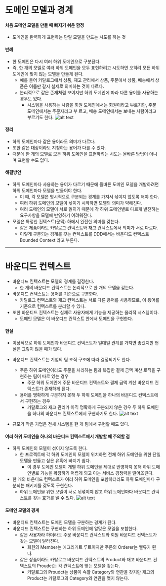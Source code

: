 # 도메인 모델과 경계

#### 처음 도메인 모델을 만들 때 빠지기 쉬운 함정 
- 도메인을 완벽하게 표현하는 단일 모델을 만드는 시도를 하는 것

#### 반례
- 한 도메인은 다시 여러 하위 도메인으로 구분된다. 
- 즉, 한 개의 모델로 여러 하위 도메인을 모두 표현하려고 시도하면 오히려 모든 하위 도메인에 맞지 않는 모델을 만들게 된다.
    - 예를 들어 카탈로그에서 상품, 재고 관리에서 상품, 주문에서 상품, 배송에서 상품은 이름만 같지 실제로 의미하는 것이 다르다.
    - 논리적으로 같은 존재처럼 보이지만 하위 도메인에 따라 다른 용어를 사용하는 경우도 있다.
        - 시스템을 사용하는 사람을 회원 도메인에서는 회원이라고 부르지만, 주문 도메인에서는 주문자라고 부
르고, 배송 도메인에서는 보내는 사람이라고 부르기도 한다.
    ![alt text](image/image_9-1.png)

#### 정리
- 하위 도메인마다 같은 용어라도 의미가 다르다. 
- 또한 같은 대상이라도 지칭하는 용어가 다를 수 있다. 
- 때문에 한 개의 모델로 모든 하위 도메인을 표현하려는 시도는 올바른 방법이 아니며 표현할 수도 없다.

#### 해결방안
- 하위 도메인마다 사용하는 용어가 다르기 때문에 올바른 도메인 모델을 개발하려면 하위 도메인마다 모델을 만들어야 한다. 
    - 이 때, 각 모델은 명시적으로 구분되는 경계를 가져서 섞이지 않도록 해야 한다. 
    - 여러 하위 도메인의 모델이 섞이기 시작하면 모델의 의미가 약해진다. 
    - 여러 도메인의 모델이 서로 얽히기 때문에 각 하위 도메인별로 다르게 발전하는 요구사항을 모델에 반영하기 어려워진다.
- 모델은 특정한 컨텍스트(문맥) 하에서 완전한 의미를 갖는다. 
    - 같은 제품이라도 카탈로그 컨텍스트와 재고 컨텍스트에서 의미가 서로 다르다. 
    - 이렇게 구분되는 경계를 갖는 컨텍스트를 DDD에서는 바운디드 컨텍스트Bounded Context 라고 부른다.


---
# 바운디드 컨텍스트

- 바운디드 컨텍스트는 모델의 경계를 결정한다. 
    - 한 개의 바운디드 컨텍스트는 논리적으로 한 개의 모델을 갖는다.
- 바운디드 컨텍스트는 용어를 기준으로 구분한다. 
    - 카탈로그 컨텍스트와 재고 컨텍스트는 서로 다른 용어를 사용하므로, 이 용어를 기준으로 컨텍스트를 분리할 수 있다. 
- 또한 바운디드 컨텍스트는 실제로 사용자에게 기능을 제공하는 물리적 시스템이다. 
    - 도메인 모델은 이 바운디드 컨텍스트 안에서 도메인을 구현한다.

#### 현실
- 이상적으로 하위 도메인과 바운디드 컨텍스트가 일대일 관계를 가지면 좋겠지만 현실은 그렇지 않을 때가 많다.

- 바운디드 컨텍스트는 기업의 팀 조직 구조에 따라 결정되기도 한다. 
    - 주문 하위 도메인이라도 주문을 처리하는 팀과 복잡한 결제 금액 계산 로직을 구현하는 팀이 따로 있는 경우 
        - 주문 하위 도메인에 주문 바운디드 컨텍스트와 결제 금액 계산 바운디드 컨텍스트가 존재하게 된다. 
    - 용어를 명확하게 구분하지 못해 두 하위 도메인을 하나의 바운디드 컨텍스트에서 구현하는 경우 
        - 카탈로그와 재고 관리가 아직 명확하게 구분되지 않은 경우 두 하위 도메인을 하나의 바운디드 컨텍스트에서 구현하기도 한다.
![alt text](image/image_9-2.png)

- 규모가 작은 기업은 전체 시스템을 한 개 팀에서 구현할 때도 있다.

#### 여러 하위 도메인을 하나의 바운디드 컨텍스트에서 개발할 때 주의할 점

- 하위 도메인의 모델이 섞이지 않도록 한다. 
    - 한 프로젝트에 각 하위 도메인의 모델이 위치하면 전체 하위 도메인을 위한 단일 모델을 만들고 싶은 유혹에 빠지기 쉽다. 
        - 이 경우 도메인 모델이 개별 하위 도메인을 제대로 반영하지 못해 하위 도메인별로 기능을 확장하기 어렵게 되고 이는 서비스 경쟁력을 떨어뜨린다. 
- 한 개의 바운디드 컨텍스트가 여러 하위 도메인을 포함하더라도 하위 도메인마다 구분되는 패키지를 갖도록 구현한다. 
    - 하위 도메인을 위한 모델이 서로 뒤섞이지 않고 하위 도메인마다 바운디드 컨텍스트를 갖는 효과를 낼 수 있다.
![alt text](image/image_9-3.png)

#### 도메인 모델의 경계
- 바운디드 컨텍스트는 도메인 모델을 구분하는 경계가 된다. 
- 바운디드 컨텍스트는 구현하는 하위 도메인에 알맞은 모델을 포함한다. 
    - 같은 사용자라 하더라도 주문 바운디드 컨텍스트와 회원 바운디드 컨텍스트가 갖는 모델이 달라진다. 
        - 회원의 Member는 애그리거트 루트이지만 주문의 Orderer는 밸류가 된다.
    - 같은 상품이라도 카탈로그 바운디드 컨텍스트의 Product와 재고 바운디드 컨텍스트의 Proudct는 각 컨텍스트에 맞는 모델을 갖는다. 
        - 카탈로그의 Proudct는 상품이 속할 Category와 연관을 갖지만 재고의 Product는 카탈로그의 Category와 연관을 맺지 않는다.
